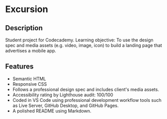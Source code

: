 # Excursion

## Description

Student project for Codecademy. Learning objective: To use the design spec and media assets (e.g. video, image, icon) to build a landing page that advertises a mobile app.

## Features

- Semantic HTML
- Responsive CSS
- Follows a professional design spec and includes client's media assets.
- Accessibility rating by Lighthouse audit: 100/100
- Coded in VS Code using professional development workflow tools such as Live Server, GitHub Desktop, and GitHub Pages.
- A polished README using Markdown.
